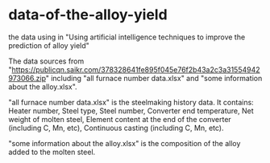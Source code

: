 # data-of-the-alloy-yield
the data using in "Using artificial intelligence techniques to improve the prediction of alloy yield"

The data sources from "https://publicqn.saikr.com/378328641fe895f045e76f2b43a2c3a31554942973066.zip" including "all furnace number data.xlsx" and "some information about the alloy.xlsx". 

"all furnace number data.xlsx" is the steelmaking history data. It contains:
Heater number,
Steel type,
Steel number,
Converter end temperature,
Net weight of molten steel,
Element content at the end of the converter (including C, Mn, etc),
Continuous casting (including C, Mn, etc).

"some information about the alloy.xlsx" is the composition of the alloy added to the molten steel.
